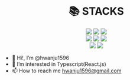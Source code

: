 <div align=center><h1>📚 STACKS</h1></div>

<div align=center>
<img src="https://img.shields.io/badge/React-61DAFB?&logo=react&logoColor=black"> 
<img src="https://img.shields.io/badge/ReactNative-61DAFB?&logo=react&logoColor=black"> 
<img src="https://img.shields.io/badge/Next.js-000000?e&logo=next.js&logoColor=white"> 
<br>
<img src="https://img.shields.io/badge/mySql-4479A1?&logo=mysql&logoColor=white">
<img src="https://img.shields.io/badge/Oracle-F80000?&logo=oracle&logoColor=white"> 
<img src="https://img.shields.io/badge/TypeScript-3178C6?&logo=TypeScript&logoColor=white"> 
<br>
<img src="https://img.shields.io/badge/Python-3776AB?&logo=python&logoColor=white"> 
<img src="https://img.shields.io/badge/C++-00599C?&logo=c++&logoColor=white"> 
  



</div>

- 👋 Hi!, I’m @hwanju1596
- 👀 I’m interested in Typescript(React.js)
- 📫 How to reach me hwanju1596@gmail.com


<!---
hwanju1596/hwanju1596 is a ✨ special ✨ repository because its `README.md` (this file) appears on your GitHub profile.
You can click the Preview link to take a look at your changes.
--->

